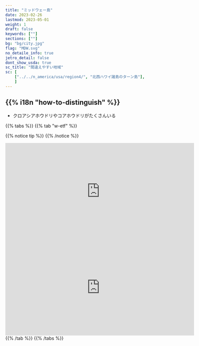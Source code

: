 ```yaml
---
title: "ミッドウェー島"
date: 2023-02-26
lastmod: 2023-05-01
weight: 1
draft: false
keywords: [""]
sections: [""]
bg: "bg/city.jpg"
flag: "MDW.svg"
no_detaile_info: true
jetro_detail: false
dont_show_usda: true
sc_title: "間違えやすい地域"
sc: [
    ["../../n_america/usa/region4/", "北西ハワイ諸島のターン島"],
    ]
---
```


<div class="main-desciption country-description">
    <h2 class="section-title">{{% i18n "how-to-distinguish" %}}</h2>
    <ul class="rule-list">
        <li>クロアシアホウドリやコアホウドリがたくさんいる</li>
    </ul>
</div>

{{% tabs  %}}
{{% tab "w-etf" %}}

{{% notice tip %}}
{{% /notice %}}
<div class="googlemap-if">
<iframe src="https://www.google.com/maps/embed?pb=!4v1683461677313!6m8!1m7!1sGAdV25u08kU-py4bpjO89g!2m2!1d28.20745709594773!2d-177.3754815916076!3f43.38802899241253!4f-5.838542092352043!5f1.8674666340082728" width="590" height="300" style="border:0;" allowfullscreen="" loading="lazy" referrerpolicy="no-referrer-when-downgrade"></iframe>
<iframe src="https://www.google.com/maps/embed?pb=!4v1683536141530!6m8!1m7!1sK3_AsS83cBx-DZZ_z1UwYg!2m2!1d28.2094455263436!2d-177.3316860010156!3f243.81716253024513!4f-3.5497236992323877!5f0.4000000000000002" width="590" height="300" style="border:0;" allowfullscreen="" loading="lazy" referrerpolicy="no-referrer-when-downgrade"></iframe>
</div>
{{% /tab %}}
{{% /tabs  %}}
